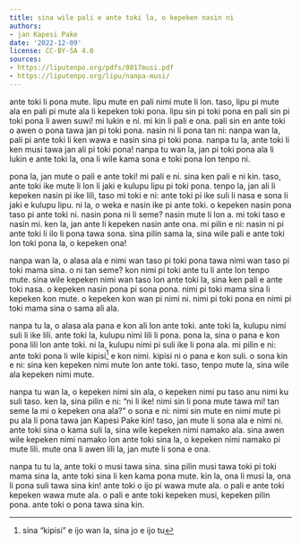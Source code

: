 ```yaml
---
title: sina wile pali e ante toki la, o kepeken nasin ni
authors:
- jan Kapesi Pake
date: '2022-12-09'
license: CC-BY-SA 4.0
sources:
- https://liputenpo.org/pdfs/0017musi.pdf
- https://liputenpo.org/lipu/nanpa-musi/
---
```


ante toki li pona mute. lipu mute en pali nimi mute li lon. taso, lipu pi mute ala en pali pi mute ala li kepeken toki pona. lipu sin pi toki pona en pali sin pi toki pona li awen suwi! mi lukin e ni. mi kin li pali e ona. pali sin en ante toki o awen o pona tawa jan pi toki pona. nasin ni li pona tan ni: nanpa wan la, pali pi ante toki li ken wawa e nasin sina pi toki pona. nanpa tu la, ante toki li ken musi tawa jan ali pi toki pona! nanpa tu wan la, jan pi toki pona ala li lukin e ante toki la, ona li wile kama sona e toki pona lon tenpo ni.

pona la, jan mute o pali e ante toki! mi pali e ni. sina ken pali e ni kin. taso, ante toki ike mute li lon li jaki e kulupu lipu pi toki pona. tenpo la, jan ali li kepeken nasin pi ike lili, taso mi toki e ni: ante toki pi ike suli li nasa e sona li jaki e kulupu lipu. ni la, o weka e nasin ike pi ante toki. o kepeken nasin pona taso pi ante toki ni. nasin pona ni li seme? nasin mute li lon a. mi toki taso e nasin mi. ken la, jan ante li kepeken nasin ante ona. mi pilin e ni: nasin ni pi ante toki li ilo li pona tawa sona. sina pilin sama la, sina wile pali e ante toki lon toki pona la, o kepeken ona!

nanpa wan la, o alasa ala e nimi wan taso pi toki pona tawa nimi wan taso pi toki mama sina. o ni tan seme? kon nimi pi toki ante tu li ante lon tenpo mute. sina wile kepeken nimi wan taso lon ante toki la, sina ken pali e ante toki nasa. o kepeken nasin pona pi sona pona. nimi pi toki mama sina li kepeken kon mute. o kepeken kon wan pi nimi ni. nimi pi toki pona en nimi pi toki mama sina o sama ali ala.

nanpa tu la, o alasa ala pana e kon ali lon ante toki. ante toki la, kulupu nimi suli li ike lili. ante toki la, kulupu nimi lili li pona. pona la, sina o pana e kon pona lili lon ante toki. ni la, kulupu nimi pi suli ike li pona ala. mi pilin e ni: ante toki pona li wile kipisi[^1] e kon nimi. kipisi ni o pana e kon suli. o sona kin e ni: sina ken kepeken nimi mute lon ante toki. taso, tenpo mute la, sina wile ala kepeken nimi mute.

nanpa tu wan la, o kepeken nimi sin ala, o kepeken nimi pu taso anu nimi ku suli taso. ken la, sina pilin e ni: “ni li ike! nimi sin li pona mute tawa mi! tan seme la mi o kepeken ona ala?” o sona e ni: nimi sin mute en nimi mute pi pu ala li pona tawa jan Kapesi Pake kin! taso, jan mute li sona ala e nimi ni. ante toki sina o kama suli la, sina wile kepeken nimi namako ala. sina awen wile kepeken nimi namako lon ante toki sina la, o kepeken nimi namako pi mute lili. mute ona li awen lili la, jan mute li sona e ona.

nanpa tu tu la, ante toki o musi tawa sina. sina pilin musi tawa toki pi toki mama sina la, ante toki sina li ken kama pona mute. kin la, ona li musi la, ona li pona suli tawa sina kin! ante toki o ijo pi wawa mute ala. o pali e ante toki kepeken wawa mute ala. o pali e ante toki kepeken musi, kepeken pilin pona. ante toki o pona tawa sina kin.

[^1]: sina “kipisi” e ijo wan la, sina jo e ijo tu